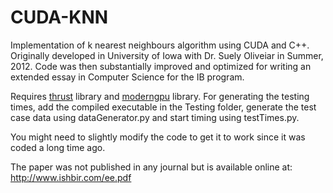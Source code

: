 CUDA-KNN
========

Implementation of k nearest neighbours algorithm using CUDA and C++. Originally developed in University of Iowa with Dr. Suely Oliveiar in Summer, 2012. Code was then substantially improved and optimized for writing an extended essay in Computer Science for the IB program.

Requires [thrust](https://github.com/thrust/thrust) library and [moderngpu](https://github.com/NVlabs/moderngpu) library. For generating the testing times, add the compiled executable in the Testing folder, generate the test case data using dataGenerator.py and start timing using testTimes.py.

You might need to slightly modify the code to get it to work since it was coded a long time ago. 

The paper was not published in any journal but is available online at: http://www.ishbir.com/ee.pdf
